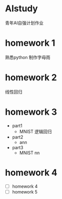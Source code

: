 # AIstudy
青年AI自强计划作业

# homework 1
熟悉python
制作字母雨

# homework 2
线性回归

# homework 3
- part1
    -  MNIST 逻辑回归
- part2
    - ann
- part3
    - MNIST nn

# homework 4

    
        
* [ ] homework 4
* [ ] homework 5